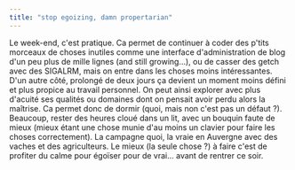 ```yaml
---
title: "stop egoizing, damn propertarian"
---
```


Le week-end, c'est pratique. Ca permet de continuer à coder des p'tits
morceaux de choses inutiles comme une interface d'administration de blog d'un
peu plus de mille lignes (and still growing...), ou de casser des getch avec
des SIGALRM, mais on entre dans les choses moins intéressantes.  
D'un autre côté, prolongé de deux jours ça devient un moment moins défini et
plus propice au travail personnel. On peut ainsi explorer avec plus d'acuité
ses qualités ou domaines dont on pensait avoir perdu alors la maîtrise. Ca
permet donc de dormir (quoi, mais non c'est pas un défaut ?). Beaucoup, rester
des heures cloué dans un lit, avec un bouquin faute de mieux (mieux étant une
chose munie d'au moins un clavier pour faire les choses correctement). La
campagne quoi, la vraie en Auvergne avec des vaches et des agriculteurs. Le
mieux (la seule chose ?) à faire c'est de profiter du calme pour égoïser pour
de vrai... avant de rentrer ce soir.

